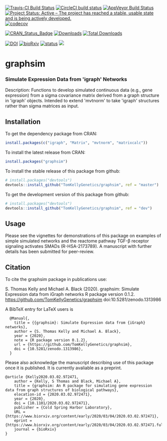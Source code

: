 [![Travis-CI Build Status](https://travis-ci.org/TomKellyGenetics/graphsim.svg?branch=master)](https://travis-ci.org/TomKellyGenetics/graphsim)
[![CircleCI build status](https://circleci.com/gh/TomKellyGenetics/graphsim.svg?style=svg)](https://circleci.com/gh/TomKellyGenetics/graphsim)
[![AppVeyor Build Status](https://ci.appveyor.com/api/projects/status/github/TomKellyGenetics/graphsim?branch=master&svg=true)](https://ci.appveyor.com/project/TomKellyGenetics/graphsim)
[![Project Status: Active – The project has reached a stable, usable state and is being actively developed.](http://www.repostatus.org/badges/latest/active.svg)](http://www.repostatus.org/#active)
[![codecov](https://codecov.io/gh/TomKellyGenetics/graphsim/branch/master/graph/badge.svg)](https://codecov.io/gh/TomKellyGenetics/graphsim)

[![CRAN_Status_Badge](http://www.r-pkg.org/badges/version/graphsim)](https://cran.r-project.org/package=graphsim)
[![Downloads](https://cranlogs.r-pkg.org/badges/graphsim)](https://CRAN.R-project.org/package=graphsim)
[![Total Downloads](https://cranlogs.r-pkg.org/badges/grand-total/graphsim?color=orange)](https://CRAN.R-project.org/package=graphsim)

[![DOI](https://zenodo.org/badge/67395230.svg)](https://zenodo.org/badge/latestdoi/67395230)
[![bioRxiv](https://img.shields.io/badge/biorXiv-10.1101%2F2020.03.02.972471-blue)](https://doi.org/10.1101/2020.03.02.972471)
[![status](https://joss.theoj.org/papers/96016c6a55d7f74bacebd187c6ededd6/status.svg)](https://joss.theoj.org/papers/96016c6a55d7f74bacebd187c6ededd6)
[![](https://img.shields.io/badge/Altmetric-57-blue.svg)](https://www.altmetric.com/details/77053356)

# graphsim

###  Simulate Expression Data from 'igraph' Networks 

Description: Functions to develop simulated continuous data (e.g., gene expression) from a sigma covariance matrix derived from a graph structure in 'igraph' objects. Intended to extend 'mvtnorm' to take 'igraph' structures rather than sigma matrices as input.

## Installation

To get the dependency package from CRAN:

```R
install.packages(c("igraph", "Matrix", "mvtnorm", "matrixcalc"))
```

To install the latest release from CRAN:

```R
install.packages("graphsim")
```

To install the stable release of this package from github:

```R
# install.packages("devtools")
devtools::install_github("TomKellyGenetics/graphsim", ref = "master")
```

To get the development version of this package from github:

```R
# install.packages("devtools")
devtools::install_github("TomKellyGenetics/graphsim", ref = "dev")
```

## Usage

Please see the vignettes for demonstrations of this package on examples of simple simulated networks and the reactome pathway TGF-&beta; receptor signaling activates SMADs (R-HSA-2173789). A manuscript with further details has been submitted for peer-review.

## Citation

To cite the graphsim package in publications use:

  S. Thomas Kelly and Michael A. Black (2020). graphsim: Simulate Expression data from iGraph networks 
  R package version 0.1.2. https://github.com/TomKellyGenetics/graphsim doi:10.5281/zenodo.1313986

A BibTeX entry for LaTeX users is

```
  @Manual{,
    title = {{graphsim}: Simulate Expression data from {iGraph} networks},
    author = {S. Thomas Kelly and Michael A. Black},
    year = {2020},
    note = {R package version 0.1.2},
    url = {https://github.com/TomKellyGenetics/graphsim},
    doi = {10.5281/zenodo.1313986},
  }
```

Please also acknowledge the manuscript describing use of this package once it is published. It is currently avaliable as a preprint.

```
@article {Kelly2020.03.02.972471,
	author = {Kelly, S Thomas and Black, Michael A},
	title = {graphsim: An R package for simulating gene expression data from graph structures of biological pathways},
	elocation-id = {2020.03.02.972471},
	year = {2020},
	doi = {10.1101/2020.03.02.972471},
	publisher = {Cold Spring Harbor Laboratory},
	URL = {https://www.biorxiv.org/content/early/2020/03/04/2020.03.02.972471},
	eprint = {https://www.biorxiv.org/content/early/2020/03/04/2020.03.02.972471.full.pdf},
	journal = {bioRxiv}
}
```
